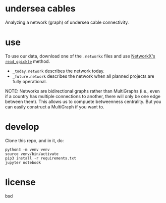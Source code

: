 # undersea cables

Analyzing a network (graph) of undersea cable connectivity.

# use

To use our data, download one of the `.networkx` files and use [NetworkX's `read_gpickle`](https://networkx.org/documentation/stable/reference/readwrite/generated/networkx.readwrite.gpickle.read_gpickle.html#networkx.readwrite.gpickle.read_gpickle) method.

- `_today.network` describes the network today.
- `_future.network` describes the network when all planned projects are fully operational.

NOTE: Networks are bidirectional graphs rather than MultiGraphs (i.e., even if a country has multiple connections to another, there will only be one edge between them). This allows us to compuete betweenness centrality. But you can easily construct a MultiGraph if you want to.

# develop

Clone this repo, and in it, do:

```
python3 -m venv venv
source venv/bin/activate
pip3 install -r requirements.txt
jupyter notebook
```


# license

bsd
